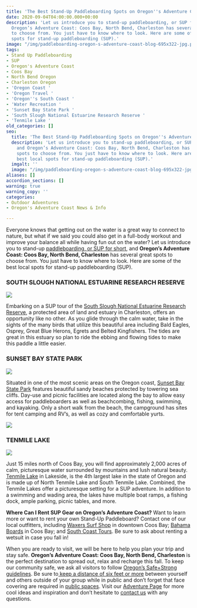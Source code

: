 ```yaml
---
title: 'The Best Stand-Up Paddleboarding Spots on Oregon''s Adventure Coast '
date: 2020-09-04T04:00:00.000+00:00
description: 'Let us introduce you to stand-up paddleboarding, or SUP for short, and
  Oregon’s Adventure Coast: Coos Bay, North Bend, Charleston has several great spots
  to choose from. You just have to know where to look. Here are some of the best local
  spots for stand-up paddleboarding (SUP).'
image: "/img/paddleboarding-oregon-s-adventure-coast-blog-695x322-jpg.png"
tags:
- Stand Up Paddleboarding
- SUP
- Oregon's Adventure Coast
- Coos Bay
- North Bend Oregon
- Charleston Oregon
- 'Oregon Coast '
- 'Oregon Travel '
- 'Oregon''s South Coast '
- 'Water Recreation '
- 'Sunset Bay State Park '
- 'South Slough National Estuarine Research Reserve '
- 'Tenmile Lake '
old_categories: []
seo:
  title: 'The Best Stand-Up Paddleboarding Spots on Oregon''s Adventure Coast '
  description: 'Let us introduce you to stand-up paddleboarding, or SUP for short,
    and Oregon’s Adventure Coast: Coos Bay, North Bend, Charleston has several great
    spots to choose from. You just have to know where to look. Here are some of the
    best local spots for stand-up paddleboarding (SUP).'
  imgalt: ''
  image: "/img/paddleboarding-oregon-s-adventure-coast-blog-695x322-jpg.png"
aliases: []
accordion_sections: []
warning: true
warning_copy: ''
categories:
- Outdoor Adventures
- Oregon's Adventure Coast News & Info

---
```

Everyone knows that getting out on the water is a great way to connect to nature, but what if we said you could also get in a full-body workout and improve your balance all while having fun out on the water? Let us introduce you to stand-up [paddleboarding, or SUP for short](https://www.oregonsadventurecoast.com/water-recreation/), and **Oregon’s Adventure Coast: Coos Bay, North Bend, Charleston** has several great spots to choose from. You just have to know where to look. Here are some of the best local spots for stand-up paddleboarding (SUP).

### SOUTH SLOUGH NATIONAL ESTUARINE RESEARCH RESERVE

![](/img/180712_wildcoastmisc_591-1.jpg)

Embarking on a SUP tour of the [South Slough National Estuarine Research Reserve](https://www.oregon.gov/dsl/SS/Pages/About.aspx), a protected area of land and estuary in Charleston, offers an opportunity like no other. As you glide through the calm water, take in the sights of the many birds that utilize this beautiful area including Bald Eagles, Osprey, Great Blue Herons, Egrets and Belted Kingfishers. The tides are great in this estuary so plan to ride the ebbing and flowing tides to make this paddle a little easier.

### SUNSET BAY STATE PARK

![](/img/paddleboarding-on-oregon-s-adventure-coast.png)

Situated in one of the most scenic areas on the Oregon coast, [Sunset Bay State Park](https://stateparks.oregon.gov/index.cfm?do=park.profile&parkId=70) features beautiful sandy beaches protected by towering sea cliffs. Day-use and picnic facilities are located along the bay to allow easy access for paddleboarders as well as beachcombing, fishing, swimming, and kayaking. Only a short walk from the beach, the campground has sites for tent camping and RV’s, as well as cozy and comfortable yurts.

![](/img/sunset-bay-state-park-paddleboarding.jpg)

### TENMILE LAKE

![](/img/untitled-design-21.png)

Just 15 miles north of Coos Bay, you will find approximately 2,000 acres of calm, picturesque water surrounded by mountains and lush natural beauty. [Tenmile Lake](http://www.co.coos.or.us/departments/cooscountyparks/tenmile.aspx) in Lakeside, is the 4th largest lake in the state of Oregon and is made up of North Tenmile Lake and South Tenmile Lake. Combined, the Tenmile Lakes offer a picturesque setting for a SUP adventure. In addition to a swimming and wading area, the lakes have multiple boat ramps, a fishing dock, ample parking, picnic tables, and more.

**Where Can I Rent SUP Gear on Oregon’s Adventure Coast?**
Want to learn more or want to rent your own Stand-Up Paddleboard? Contact one of our local outfitters, including [Waxers Surf Shop](https://waxerssurfandskate.com/) in downtown Coos Bay; [Bahama Boards](https://bahamastyles.com/coos-bay-shop/) in Coos Bay; and [South Coast Tours](https://www.southcoasttours.net/). Be sure to ask about renting a wetsuit in case you fall in!

When you are ready to visit, we will be here to help you plan your trip and stay safe. **Oregon’s Adventure Coast: Coos Bay, North Bend, Charleston** is the perfect destination to spread out, relax and recharge this fall. To keep our community safe, we ask all visitors to follow [Oregon’s Safe+Strong guidelines](https://coronavirus.oregon.gov/Pages/default.aspx#:\~:text=Oregonians%20must%20come%20together%20to,once%20it's%20available%20to%20you). Be sure to[ keep a distance of six feet or more](https://www.cdc.gov/coronavirus/2019-ncov/prevent-getting-sick/how-covid-spreads.html?CDC_AA_refVal=https%3A%2F%2Fwww.cdc.gov%2Fcoronavirus%2F2019-ncov%2Fprepare%2Ftransmission.html) between yourself and others outside of your group while in public and don’t forget that face covering are required in [public spaces](https://sharedsystems.dhsoha.state.or.us/DHSForms/Served/le2288K.pdf). Visit our [Adventure Page](https://www.oregonsadventurecoast.com/adventures/) for more cool ideas and inspiration and don’t hesitate to [contact us](https://www.oregonsadventurecoast.com/contact/) with any questions.